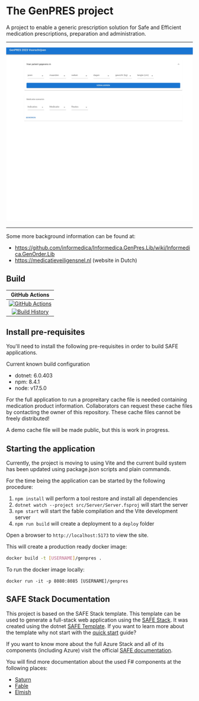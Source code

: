 # The GenPRES project

A project to enable a generic prescription solution for Safe and Efficient medication prescriptions, preparation and administration.

---

![](docs/pcm%20example.gif)

---

Some more background information can be found at:

- https://github.com/informedica/Informedica.GenPres.Lib/wiki/Informedica.GenOrder.Lib
- https://medicatieveiligensnel.nl (website in Dutch)


## Build

GitHub Actions |
:---: |
[![GitHub Actions](https://github.com/halcwb/GenPres2/workflows/Build%20master/badge.svg)](https://github.com/halcwb/GenPres2/actions?query=branch%3Amaster) |
[![Build History](https://buildstats.info/github/chart/halcwb/GenPres2)](https://github.com/halcwb/GenPres2/actions?query=branch%3Amaster) |




## Install pre-requisites

You'll need to install the following pre-requisites in order to build SAFE applications.

Current known build configuration

* dotnet: 6.0.403
* npm: 8.4.1
* node: v17.5.0

For the full application to run a propreitary cache file is needed containing medication product information. Collaborators can request these cache files by contacting the owner of this repository. These cache files cannot be freely distributed!

A demo cache file will be made public, but this is work in progress.

## Starting the application

Currently, the project is moving to using Vite and the current build system has been updated using package.json scripts and plain commands.

For the time being the application can be started by the following procedure:

1. `npm install` will perform a tool restore and install all dependencies
2. `dotnet watch --project src/Server/Server.fsproj` will start the server
3. `npm start` will start the fable compilation and the Vite development server
4. `npm run build` will create a deployment to a `deploy` folder

Open a browser to `http://localhost:5173` to view the site.


This will create a production ready docker image:

```bash
docker build -t [USERNAME]/genpres .
```

To run the docker image locally:

```
docker run -it -p 8080:8085 [USERNAME]/genpres
```


## SAFE Stack Documentation

This project is based on the SAFE Stack template. This template can be used to generate a full-stack web application using the [SAFE Stack](https://safe-stack.github.io/). It was created using the dotnet [SAFE Template](https://safe-stack.github.io/docs/template-overview/). If you want to learn more about the template why not start with the [quick start](https://safe-stack.github.io/docs/quickstart/) guide?

If you want to know more about the full Azure Stack and all of its components (including Azure) visit the official [SAFE documentation](https://safe-stack.github.io/docs/).

You will find more documentation about the used F# components at the following places:

* [Saturn](https://saturnframework.org/)
* [Fable](https://fable.io/docs/)
* [Elmish](https://elmish.github.io/elmish/)
